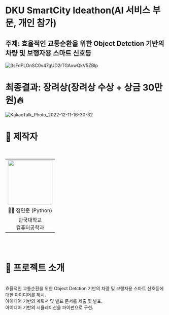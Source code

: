 # DKU SmartCity Ideathon(AI 서비스 부문, 개인 참가)

## 주제: 효율적인 교통순환을 위한 Object Detction 기반의 차량 및 보행자용 스마트 신호등

![3sFdPLOnSC0v47gUD2rTGAxwQkV5ZBlp](https://github.com/BanApp/2022_SmartCity_Ideathon_AI/assets/93313445/ac699c9f-7fb3-484e-a481-d173d394b08e)



# 최종결과: 장려상(장려상 수상 + 상금 30만원):fire:

![KakaoTalk_Photo_2022-12-11-16-30-32](https://user-images.githubusercontent.com/93313445/206891579-8da97f85-e97d-4e63-8905-fd76528abbb1.jpeg)


# 👨‍ 제작자

<br/>

<table>
  <tr>
    <td height="140px" align="center"> <a href="https://github.com/BanApp"><img src="https://avatars.githubusercontent.com/u/93313445?s=460&v=4" width="140px" /><br/></a></td>

  </tr>
  <tr>
      <td align="center">👦🏻 정민준 (Python)</td>
  </tr>
  <tr>
      <td align="center">단국대학교<br/>컴퓨터공학과<br/></td>
  </tr>
</table>
<br/><br/>


# 🎥 프로젝트 소개

<br/>
효율적인 교통순환을 위한 Object Detction 기반의 차량 및 보행자용 스마트 신호등에 대한 아이디어를 제시.<br>
아이디어 기반의 계획서 및 발표 문서를 제출 및 발표.<br>
아이디어 기반의 시뮬레이션을 파이썬으로 구현.
